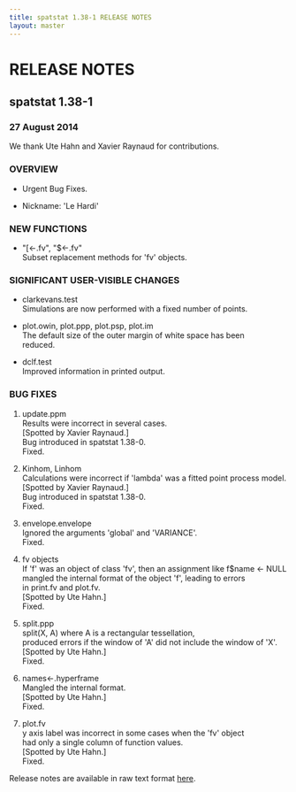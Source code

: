 ```yaml
---
title: spatstat 1.38-1 RELEASE NOTES
layout: master
---
```


# RELEASE NOTES

## spatstat 1.38-1

### 27 August 2014

   We thank Ute Hahn and Xavier Raynaud for contributions.

### OVERVIEW

 * Urgent Bug Fixes.

 * Nickname: 'Le Hardi'

### NEW FUNCTIONS

 * "[<-.fv", "$<-.fv"  
   Subset replacement methods for 'fv' objects.

### SIGNIFICANT USER-VISIBLE CHANGES

 * clarkevans.test  
   Simulations are now performed with a fixed number of points.

 * plot.owin, plot.ppp, plot.psp, plot.im  
   The default size of the outer margin of white space has been  
   reduced. 

 * dclf.test  
   Improved information in printed output.

### BUG FIXES

1. update.ppm  
    Results were incorrect in several cases.  
    [Spotted by Xavier Raynaud.]  
    Bug introduced in spatstat 1.38-0.  
    Fixed.

2. Kinhom, Linhom  
    Calculations were incorrect if 'lambda' was a fitted point process model.  
    [Spotted by Xavier Raynaud.]  
    Bug introduced in spatstat 1.38-0.  
    Fixed.

3. envelope.envelope  
    Ignored the arguments 'global' and 'VARIANCE'.  
    Fixed.

4. fv objects  
    If 'f' was an object of class 'fv', then an assignment like f$name <- NULL  
    mangled the internal format of the object 'f', leading to errors  
    in print.fv and plot.fv.  
    [Spotted by Ute Hahn.]  
    Fixed.

5. split.ppp  
    split(X, A) where A is a rectangular tessellation,  
    produced errors if the window of 'A' did not include the window of 'X'.  
    [Spotted by Ute Hahn.]  
    Fixed.

6. names<-.hyperframe  
    Mangled the internal format.  
    [Spotted by Ute Hahn.]  
    Fixed.

7. plot.fv  
    y axis label was incorrect in some cases when the 'fv' object  
    had only a single column of function values.  
    [Spotted by Ute Hahn.]  
    Fixed.

Release notes are available in raw text format <a href="spatstat-1.38-1.txt">here</a>.
